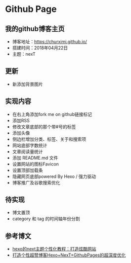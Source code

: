 # Github Page

## 我的github博客主页
- 博客地址：https://churximi.github.io/
- 搭建时间：2018年04月22日
- 主题：nexT

## 更新
- 新添加背景图片

## 实现内容
- 在右上角添加fork me on github链接标记
- 添加RSS
- 修改文章底部的那个带#号的标签
- 添加头像
- 侧边栏增加分类、标签、关于和搜索项
- 网站底部字数统计
- 文章阅读量统计
- 添加 README.md 文件
- 设置网站的图标Favicon
- 设置顶部加载条
- 隐藏网页底部powered By Hexo / 强力驱动
- 博客推广及谷歌搜索优化

## 待实现
- 博文置顶
- category 和 tag 的时间轴年份分割

## 参考博文
- [hexo的next主题个性化教程：打造炫酷网站](https://blog.csdn.net/qq_33699981/article/details/72716951)
- [打造个性超赞博客Hexo+NexT+GithubPages的超深度优化](https://reuixiy.github.io/technology/computer/computer-aided-art/2017/06/09/hexo-next-optimization.html)